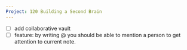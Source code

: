 ```yaml
---
Project: 120 Building a Second Brain
---
```


- [ ] add collaborative vault
- [ ] feature: by writing @ you should be able to mention a person to get attention to current note.